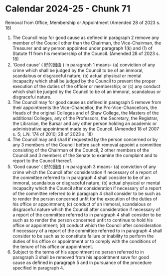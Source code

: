 # Calendar 2024-25 - Chunk 71

<!-- Chunk tokens: 608, Enriched tokens: 615 -->

Removal from Office, Membership or Appointment
(Amended 28 of 2023 s. 18)
1. The Council may for good cause as defined in paragraph 2 remove any member of the Council other than the Chairman, the Vice-Chairman, the Treasurer and any person appointed under paragraph 1(k) and (1) of Statute 11 from his membership of the Council. (Amended 28 of 2023 s. 18)
2. 'Good cause' ( 好的因由 ) in paragraph 1 means-
(a) conviction of any crime which shall be judged by the Council to be of an immoral, scandalous or disgraceful nature;
(b) actual physical or mental incapacity which shall be judged by the Council to prevent the proper execution of the duties of the officer or membership; or
(c) any conduct which shall be judged by the Council to be of an immoral, scandalous or disgraceful nature.
3. The Council may for good cause as defined in paragraph 5 remove from their appointments the Vice-Chancellor, the Pro-Vice-Chancellors, the Heads of the original Colleges and of Shaw College, the Masters of the additional Colleges, any of the Professors, the Secretary, the Registrar, the Librarian, the Bursar and any other person holding an academic or administrative appointment made by the Council. (Amended 18 of 2007 s. 5; L.N. 174 of 2010; 28 of 2023 s. 18)
4. The Council may and shall if requested by the person concerned or by any 3 members of the Council before such removal appoint a committee consisting of the Chairman of the Council, 2 other members of the Council and 3 members of the Senate to examine the complaint and to report to the Council thereof.
5. 'Good cause' ( 好的因由 ) in paragraph 3 means-
(a) conviction of any crime which the Council after consideration if necessary of a report of the committee referred to in paragraph 4 shall consider to be of an immoral, scandalous or disgraceful nature;
(b) actual physical or mental incapacity which the Council after consideration if necessary of a report of the committee referred to in paragraph 4 shall consider to be such as to render the person concerned unfit for the execution of the duties of his office or appointment;
(c) conduct of an immoral, scandalous or disgraceful nature which the Council after consideration if necessary of a report of the committee referred to in paragraph 4 shall consider to be such as to render the person concerned unfit to continue to hold his office or appointment;
(d) conduct which the Council after consideration if necessary of a report of the committee referred to in paragraph 4 shall consider to be such as to constitute failure or inability to perform the duties of his office or appointment or to comply with the conditions of the tenure of his office or appointment.
6. Subject to the terms of his appointment no person referred to in paragraph 3 shall be removed from his appointment save for good cause as defined in paragraph 5 and in pursuance of the procedure specified in paragraph 4.